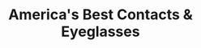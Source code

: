 ---
title: "America's Best Contacts & Eyeglasses"
url: /vancouver/americas-best-contacts-and-eyeglasses/
shop: optician
---